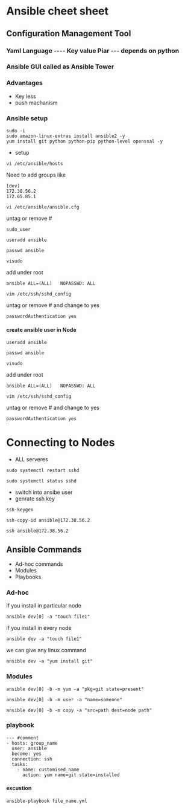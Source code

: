 # Ansible cheet sheet

## Configuration Management Tool

### Yaml Language ---- Key value Piar  --- depends on python

### Ansible GUI called as Ansible Tower

### Advantages
- Key less
- push machanism

### Ansible setup
```
sudo -i
sudo amazon-linux-extras install ansible2 -y
yum install git python python-pip python-level openssal -y
```
- setup

```
vi /etc/ansible/hosts
```
Need to add groups like
```
[dev]
172.38.56.2
172.65.85.1
```

```
vi /etc/ansible/ansible.cfg
```
untag or remove # 
```
sudo_user
```
```
useradd ansible
```
```
passwd ansible
```
```
visudo
```
add under root
```
ansible ALL=(ALL)   NOPASSWD: ALL
```
```
vim /etc/ssh/sshd_config
```
untag or remove # and change to yes
```
passwordAuthentication yes
```
#### create ansible user in Node
```
useradd ansible
```
```
passwd ansible
```
```
visudo
```
add under root
```
ansible ALL=(ALL)   NOPASSWD: ALL
```
```
vim /etc/ssh/sshd_config
```
untag or remove # and change to yes
```
passwordAuthentication yes
```
# Connecting to Nodes
- ALL serveres
```
sudo systemctl restart sshd
```
```
sudo systemctl status sshd
```
- switch into ansibe user
- genrate ssh key

```
ssh-keygen
```
```
ssh-copy-id ansible@172.38.56.2
```
```
ssh ansible@172.38.56.2
```
## Ansible Commands
- Ad-hoc commands
- Modules
- Playbooks
### Ad-hoc
if you install in particular node
```
ansible dev[0] -a "touch file1"
```
if you install in every node

```
ansible dev -a "touch file1"
```
we can give any linux command
```
ansible dev -a "yum install git"
```
### Modules
```
ansible dev[0] -b -m yum -a "pkg=git state=present"
```
```
ansible dev[0] -b -m user -a "name=someone"
```
```
ansible dev[0] -b -m copy -a "src=path dest=node path"
```

### playbook
```
--- #comment
- hosts: group_name
  user: ansible
  become: yes
  connection: ssh
  tasks:
    - name: customised_name
      action: yum name=git state=installed

```
#### excustion
```
ansible-playbook file_name.yml
```

